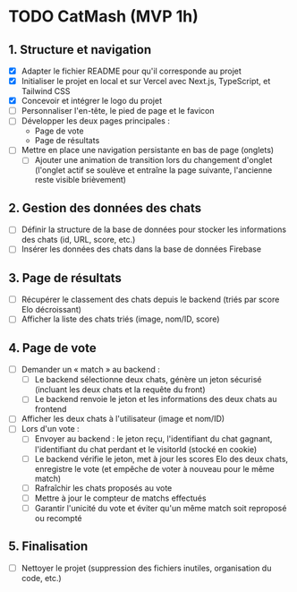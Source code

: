 # TODO CatMash (MVP 1h)

## 1. Structure et navigation

- [x] Adapter le fichier README pour qu'il corresponde au projet
- [x] Initialiser le projet en local et sur Vercel avec Next.js, TypeScript, et Tailwind CSS
- [x] Concevoir et intégrer le logo du projet
- [ ] Personnaliser l'en-tête, le pied de page et le favicon
- [ ] Développer les deux pages principales :
  - Page de vote
  - Page de résultats
- [ ] Mettre en place une navigation persistante en bas de page (onglets)
  - [ ] Ajouter une animation de transition lors du changement d'onglet (l'onglet actif se soulève et entraîne la page suivante, l'ancienne reste visible brièvement)

## 2. Gestion des données des chats

- [ ] Définir la structure de la base de données pour stocker les informations des chats (id, URL, score, etc.)
- [ ] Insérer les données des chats dans la base de données Firebase

## 3. Page de résultats

- [ ] Récupérer le classement des chats depuis le backend (triés par score Elo décroissant)
- [ ] Afficher la liste des chats triés (image, nom/ID, score)

## 4. Page de vote

- [ ] Demander un « match » au backend :
  - [ ] Le backend sélectionne deux chats, génère un jeton sécurisé (incluant les deux chats et la requête du front)
  - [ ] Le backend renvoie le jeton et les informations des deux chats au frontend
- [ ] Afficher les deux chats à l'utilisateur (image et nom/ID)
- [ ] Lors d'un vote :
  - [ ] Envoyer au backend : le jeton reçu, l'identifiant du chat gagnant, l'identifiant du chat perdant et le visitorId (stocké en cookie)
  - [ ] Le backend vérifie le jeton, met à jour les scores Elo des deux chats, enregistre le vote (et empêche de voter à nouveau pour le même match)
  - [ ] Rafraîchir les chats proposés au vote
  - [ ] Mettre à jour le compteur de matchs effectués
  - [ ] Garantir l'unicité du vote et éviter qu'un même match soit reproposé ou recompté

## 5. Finalisation

- [ ] Nettoyer le projet (suppression des fichiers inutiles, organisation du code, etc.)